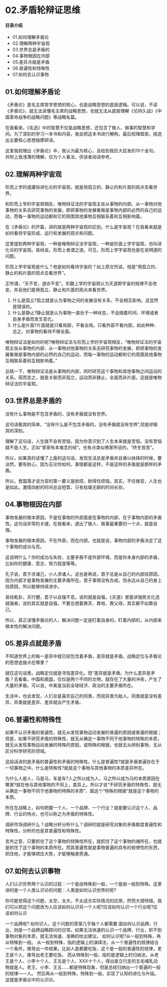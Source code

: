 # 02.矛盾轮辩证思维
#### 目录介绍
- 01.如何理解矛盾论
- 02.理解两种宇宙观
- 03.世界总是矛盾的
- 04.事物根因在内部
- 05.差异点就是矛盾
- 06.普遍性和特殊性
- 07.如何去认识事物




## 01.如何理解矛盾论

《矛盾论》是毛主席哲学思想的核心，也是战略思想的底层逻辑。可以说，不读《矛盾论》，就无法读懂毛主席的战略思想，也就无法从底层理解《论持久战》《中国革命战争的战略问题》等战略名篇。

在我看来，《毛选》中的智慧不仅是战略思想，还包含了做人、做事的智慧和学间。为了深刻的学习一本书和内容，我会把这本书进行解构，最后梳理框架，挑选出主要核心思想揣摩研读。

这里我梳理出《矛盾论》中，我认为最为核心，且给到我巨大启发的10个金句，并附上我浅薄的理解，仅为个人看法，供读者阅读参考。

## 02.理解两种宇宙观

形而上学的或庸俗进化论的宇宙观，就是用孤立的、静止的和片面的观点去看世界。

和形而上学的宇宙观相反，唯物辩证法的宇宙观主张从事物的内部、从一事物对他事物的关系去研究事物的发展，即把事物的发展看做是事物内部的必然的自己的运动，而每一事物的运动都和它的周围其他事物互相联系着和互相影响着。

在《矛盾论》的开篇，讲的就是两种宇宙观的区别。什么是宇宙观？在我看来就是如何看待宇宙形成、运行和发展的观点和问题。

这里提到两种宇宙观，一种是唯物辩证法宇宙观，一种是形面上学宇宙观，也叫进化论的宇宙观。易经说，形而上者谓之道。可见，形而上学字宙观也是在说明道的问题。

形而上学宇宙观是什么？他是如何看待宇宙的？如上原文所说，他是“用孤立的、静止的和片面的观点去看世界”。

正所谓，“天不变，道亦不变”。形麵上学的宇宙观认为天道即宇宙的规律不会改变，并且他们是用孤立、静止和片面的观点来看世界。

1. 什么是孤立?孤立就是认为事物之间的发展没有关系，不会相互影响，这显然是错误的。 
2. 什么是静止?静止就是认为事物一直处于一种状态，不会随着时间、环境或者自身矛盾而发生变化。 
3. 什么是片面?片面就是只看局部，不看全局。只看外部不看内部。如此种种、总之，对事物的看待不够全面。

唯物辩证法是如何的呢?唯物辩证法与形而上学的宇宙观相反，“唯物辩证法的宇宙观主张从事物的内部、从一事物对他事物的关系去研究事物的发展，即把事物的发展看做是事物内部的必然的自己的运动，而每一事物的运动都和它的周围其他事物互相联系着和互相影响着。”

总结一下，唯物辩证法是从事物的内部，同时研究这个事物和其他事物之间运动的关系。简而言之，就是关联而非孤立，运动而非静止，全面而非片面，这就是唯物辩证法的宇宙观。

## 03.世界总是矛盾的

没有什么事物是不包含矛盾的，没有矛盾就没有世界。

这句话极其的简单，“没有什么是不包含矛盾的，没有矛盾就没有世界”,但是却极其的深刻。

理解了这句话，人生就不会有苦恼，因为你意识到了人生本来就是苦恼，没有苦恼就不是人生。正如“家家有本难念的经”。也有点类似佛家所说的，“终生皆苦”。

所以，如果真的读懂了上面的这句话，发现生活总是矛盾并且难以抉择的时候，要淡然，要有耐心，因为无论你如何，事情都是这样，不是这样的矛盾就是那样的矛盾。

所以，曾国落才说为官的第一要义是耐烦，耐得住烦恼。其实，不仅做官，人生也是如此。激情四射的时间总会短暂，只有枯燥无聊的时间长存。

## 04.事物根因在内部

事物发展的根本原因，不是在事物的外部面是在事物的内部，在于事物内部的矛盾性。这句话非常的关键，在我看来，道出了做人、做事最重要的一个点，就是自强。

事物发展的根本原因，不在外部，而在内部。也就是说，事物内部的矛盾决定了这个事物的成功与否。

这说明什么？你的成功与失败，主要矛盾不是外部环境，而是你本身内部的矛盾，比如你的健康、意志、努力程度等等。

孔子说，君子求诸己，小人求诸人。这也是再说，君子总是从自己的内部找原因，因为内部才是事物发展的主要矛盾所在。君子事情没有办成，但永远从自己的身上找原因，所以能够持续进步。

易经乾卦，天行健，君子以自强不息。说的就是自强。《天道》里面讲强势文化造就强者。说的其实就是自强，不要总想着靠天、靠地、靠父母，其实都不如靠自己。

所以，真正读懂矛盾论的人，解决问题一定是盯着自身的，盯着内部的，从内部来根本性的解决问题。

## 05.差异点就是矛盾

不知道世界上的每一差异中就已经包含着矛盾，差异就是矛盾。战略定位与矛盾论的思想连接点在哪里？

就在这句话里。战略定位就是寻找差异化。而“差异就是矛盾。为什么差异是矛盾？去看看，中国和美国，仅仅是两个不同的文明，就存在了大量的冲突，产生了大量的矛盾。可以说，中美是当前全球经济、政治的主要矛盾所在。

生活中，也会发现，人们总是喜欢自己的同类，而视异类为敌人。同类就是没有差异，异类就是差异、差异就会产生矛盾。

## 06.普遍性和特殊性

如果不认识矛盾的普遍性，就无从发现事物运动发展的普遍的原因或普遍的根据；但是，如果不研究矛盾的特殊性，就无从确定一事物不同于他事物的特殊的本质，就无从发现事物运动发展的特殊的原因，或特殊的根据，也就无从辨别事物，无从区分科学研究的领域。

这段话讲的是矛盾的普遍性和矛盾的特殊性。什么是普遍性?就是矛盾普遍存在于一切事物之中。什么是特殊性?就是这个事物与其他事物的本质差异所在。

为什么人是人，马是马，车是车?人之所以成为人，马之所以成为马的本质原因在哪里?就在他与其他事物的不同上，差异上。所以才说“不研究矛盾的特殊性，就无从确定一事物不同于他事物的特殊的本质”、面这个“特殊的根据”就是这个事物的本质。

所在在战略上，如何把握一个人、一个品牌、一个行业？就是要认识这个人、品牌、行业的特点，也可以称之为矛盾的特殊性。

调研市场调研什么？战略分析分析什么？调研的就是研究对象的矛盾额度普遍性和特殊性，分析的也是其普遍性和特殊性。

言外之意，只要抓住了这个事物的特殊性所在，就抓住了这个事物的魂所在，也就是抓住了这个事物的本质所在。而其普遍性就是事物普遍的具有的规律性的东西，抓住他，才能够顺应大势，才能够触类旁通。

## 07.如何去认识事物

人们认识世界两个认识的过程：一个是由特殊到一般，一个是由一般到特殊。这里讲的是一个人类认识论的问题：人类是如何认识世界的呢?

你可能觉得这个问题，太空，太大，不太适合实际情况的应用，然而大错特错。我们可以把这个问题改为人应该如何认识另一个人呢?应该如何认识一个行业呢?应该如何认识

一个品牌呢?
如何识人，这个问题的答案几乎每个人都需要
面如何认识品牌，行业，则是一个品牌战略顾问的日常。如果无法快速的认识一个品牌、行业，抓不到事物对象的本质，就无法快速、准确的给出建议。
如何认识呢?从一般到特殊，再从特殊到一般。
从一般到特殊，指的逻辑上的演绎法，从一个普遍性的规律结合一个条件，推导出一件结果。比如人是都要吃饭，这个是一般的普遍性的规律，老王是个人，推导出老王要吃饭。
而从特殊到一般，指的是逻辑上的归纳法，从老王是个人、小李十个人、王五是个人、XXX十个人，得出直立行走的五毛哺乳动物就是人。老王、小李、王五……都是特殊现象，但是总结归纳出一个普遍的一般的规律——人。
然后再从一般到特殊，特殊到一般，实现了认知的进化与升级。这就是矛盾论中的认识论。





